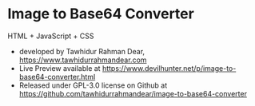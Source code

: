 # Image to Base64 Converter <br>
HTML + JavaScript + CSS <br>
* developed by Tawhidur Rahman Dear, https://www.tawhidurrahmandear.com <br>
* Live Preview available at https://www.devilhunter.net/p/image-to-base64-converter.html <br>
* Released under GPL-3.0 license on Github at https://github.com/tawhidurrahmandear/image-to-base64-converter
